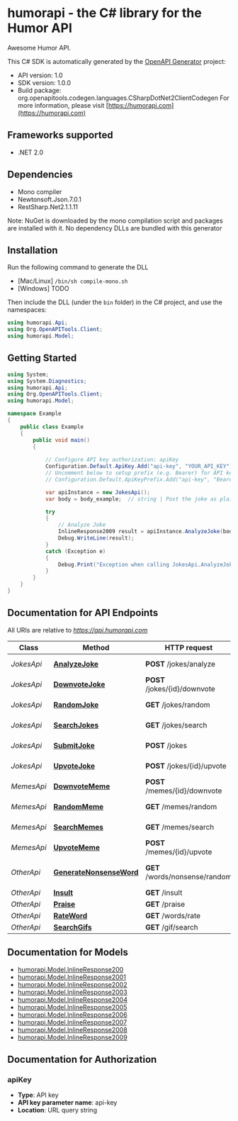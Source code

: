 # humorapi - the C# library for the Humor API

Awesome Humor API.

This C# SDK is automatically generated by the [OpenAPI Generator](https://openapi-generator.tech) project:

- API version: 1.0
- SDK version: 1.0.0
- Build package: org.openapitools.codegen.languages.CSharpDotNet2ClientCodegen
    For more information, please visit [https://humorapi.com](https://humorapi.com)

<a name="frameworks-supported"></a>
## Frameworks supported
- .NET 2.0

<a name="dependencies"></a>
## Dependencies
- Mono compiler
- Newtonsoft.Json.7.0.1
- RestSharp.Net2.1.1.11

Note: NuGet is downloaded by the mono compilation script and packages are installed with it. No dependency DLLs are bundled with this generator

<a name="installation"></a>
## Installation
Run the following command to generate the DLL
- [Mac/Linux] `/bin/sh compile-mono.sh`
- [Windows] TODO

Then include the DLL (under the `bin` folder) in the C# project, and use the namespaces:
```csharp
using humorapi.Api;
using Org.OpenAPITools.Client;
using humorapi.Model;
```
<a name="getting-started"></a>
## Getting Started

```csharp
using System;
using System.Diagnostics;
using humorapi.Api;
using Org.OpenAPITools.Client;
using humorapi.Model;

namespace Example
{
    public class Example
    {
        public void main()
        {
            
            // Configure API key authorization: apiKey
            Configuration.Default.ApiKey.Add("api-key", "YOUR_API_KEY");
            // Uncomment below to setup prefix (e.g. Bearer) for API key, if needed
            // Configuration.Default.ApiKeyPrefix.Add("api-key", "Bearer");

            var apiInstance = new JokesApi();
            var body = body_example;  // string | Post the joke as plain text. (optional) 

            try
            {
                // Analyze Joke
                InlineResponse2009 result = apiInstance.AnalyzeJoke(body);
                Debug.WriteLine(result);
            }
            catch (Exception e)
            {
                Debug.Print("Exception when calling JokesApi.AnalyzeJoke: " + e.Message );
            }
        }
    }
}
```

<a name="documentation-for-api-endpoints"></a>
## Documentation for API Endpoints

All URIs are relative to *https://api.humorapi.com*

Class | Method | HTTP request | Description
------------ | ------------- | ------------- | -------------
*JokesApi* | [**AnalyzeJoke**](docs/JokesApi.md#analyzejoke) | **POST** /jokes/analyze | Analyze Joke
*JokesApi* | [**DownvoteJoke**](docs/JokesApi.md#downvotejoke) | **POST** /jokes/{id}/downvote | Downvote a Joke
*JokesApi* | [**RandomJoke**](docs/JokesApi.md#randomjoke) | **GET** /jokes/random | Random Joke
*JokesApi* | [**SearchJokes**](docs/JokesApi.md#searchjokes) | **GET** /jokes/search | Search Jokes
*JokesApi* | [**SubmitJoke**](docs/JokesApi.md#submitjoke) | **POST** /jokes | Submit Joke
*JokesApi* | [**UpvoteJoke**](docs/JokesApi.md#upvotejoke) | **POST** /jokes/{id}/upvote | Upvote a Joke
*MemesApi* | [**DownvoteMeme**](docs/MemesApi.md#downvotememe) | **POST** /memes/{id}/downvote | Downvote a Meme
*MemesApi* | [**RandomMeme**](docs/MemesApi.md#randommeme) | **GET** /memes/random | Random Meme
*MemesApi* | [**SearchMemes**](docs/MemesApi.md#searchmemes) | **GET** /memes/search | Search Memes
*MemesApi* | [**UpvoteMeme**](docs/MemesApi.md#upvotememe) | **POST** /memes/{id}/upvote | Upvote a Meme
*OtherApi* | [**GenerateNonsenseWord**](docs/OtherApi.md#generatenonsenseword) | **GET** /words/nonsense/random | Generate Nonsense Word
*OtherApi* | [**Insult**](docs/OtherApi.md#insult) | **GET** /insult | Insult
*OtherApi* | [**Praise**](docs/OtherApi.md#praise) | **GET** /praise | Praise
*OtherApi* | [**RateWord**](docs/OtherApi.md#rateword) | **GET** /words/rate | Rate Word
*OtherApi* | [**SearchGifs**](docs/OtherApi.md#searchgifs) | **GET** /gif/search | Search Gifs


<a name="documentation-for-models"></a>
## Documentation for Models

 - [humorapi.Model.InlineResponse200](docs/InlineResponse200.md)
 - [humorapi.Model.InlineResponse2001](docs/InlineResponse2001.md)
 - [humorapi.Model.InlineResponse2002](docs/InlineResponse2002.md)
 - [humorapi.Model.InlineResponse2003](docs/InlineResponse2003.md)
 - [humorapi.Model.InlineResponse2004](docs/InlineResponse2004.md)
 - [humorapi.Model.InlineResponse2005](docs/InlineResponse2005.md)
 - [humorapi.Model.InlineResponse2006](docs/InlineResponse2006.md)
 - [humorapi.Model.InlineResponse2007](docs/InlineResponse2007.md)
 - [humorapi.Model.InlineResponse2008](docs/InlineResponse2008.md)
 - [humorapi.Model.InlineResponse2009](docs/InlineResponse2009.md)


<a name="documentation-for-authorization"></a>
## Documentation for Authorization

<a name="apiKey"></a>
### apiKey

- **Type**: API key
- **API key parameter name**: api-key
- **Location**: URL query string

